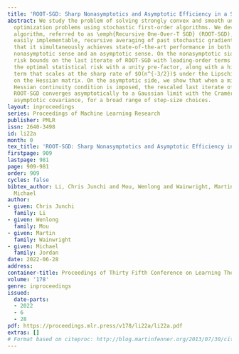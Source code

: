 ```yaml
---
title: 'ROOT-SGD: Sharp Nonasymptotics and Asymptotic Efficiency in a Single Algorithm'
abstract: We study the problem of solving strongly convex and smooth unconstrained
  optimization problems using stochastic first-order algorithms. We devise a novel
  algorithm, referred to as \emph{Recursive One-Over-T SGD} (ROOT-SGD), based on an
  easily implementable, recursive averaging of past stochastic gradients. We prove
  that it simultaneously achieves state-of-the-art performance in both a finite-sample,
  nonasymptotic sense and an asymptotic sense. On the nonasymptotic side, we prove
  risk bounds on the last iterate of ROOT-SGD with leading-order terms that match
  the optimal statistical risk with a unity pre-factor, along with a higher-order
  term that scales at the sharp rate of $O(n^{-3/2})$ under the Lipschitz condition
  on the Hessian matrix. On the asymptotic side, we show that when a mild, one-point
  Hessian continuity condition is imposed, the rescaled last iterate of (multi-epoch)
  ROOT-SGD converges asymptotically to a Gaussian limit with the Cramér-Rao optimal
  asymptotic covariance, for a broad range of step-size choices.
layout: inproceedings
series: Proceedings of Machine Learning Research
publisher: PMLR
issn: 2640-3498
id: li22a
month: 0
tex_title: 'ROOT-SGD: Sharp Nonasymptotics and Asymptotic Efficiency in a Single Algorithm'
firstpage: 909
lastpage: 981
page: 909-981
order: 909
cycles: false
bibtex_author: Li, Chris Junchi and Mou, Wenlong and Wainwright, Martin and Jordan,
  Michael
author:
- given: Chris Junchi
  family: Li
- given: Wenlong
  family: Mou
- given: Martin
  family: Wainwright
- given: Michael
  family: Jordan
date: 2022-06-28
address:
container-title: Proceedings of Thirty Fifth Conference on Learning Theory
volume: '178'
genre: inproceedings
issued:
  date-parts:
  - 2022
  - 6
  - 28
pdf: https://proceedings.mlr.press/v178/li22a/li22a.pdf
extras: []
# Format based on citeproc: http://blog.martinfenner.org/2013/07/30/citeproc-yaml-for-bibliographies/
---
```

